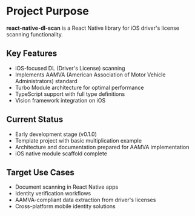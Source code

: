 # Project Purpose

**react-native-dl-scan** is a React Native library for iOS driver's license scanning functionality.

## Key Features
- iOS-focused DL (Driver's License) scanning
- Implements AAMVA (American Association of Motor Vehicle Administrators) standard
- Turbo Module architecture for optimal performance
- TypeScript support with full type definitions
- Vision framework integration on iOS

## Current Status
- Early development stage (v0.1.0)
- Template project with basic multiplication example
- Architecture and documentation prepared for AAMVA implementation
- iOS native module scaffold complete

## Target Use Cases
- Document scanning in React Native apps
- Identity verification workflows
- AAMVA-compliant data extraction from driver's licenses
- Cross-platform mobile identity solutions